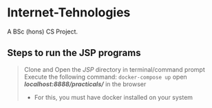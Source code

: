 # Internet-Tehnologies
A BSc (hons) CS Project.

</hr>

## Steps to run the JSP programs

> Clone and Open the *JSP* directory in terminal/command prompt
> Execute the following command:
>       ```docker-compose up```
> open __*localhost:8888/practicals/*__ in the browser
>
> * For this, you must have docker installed on your system
>

